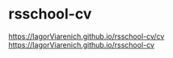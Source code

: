 # rsschool-cv

https://IagorViarenich.github.io/rsschool-cv/cv
https://IagorViarenich.github.io/rsschool-cv
